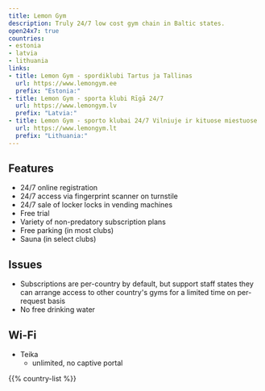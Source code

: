 ```yaml
---
title: Lemon Gym
description: Truly 24/7 low cost gym chain in Baltic states.
open24x7: true
countries:
- estonia
- latvia
- lithuania
links:
- title: Lemon Gym - spordiklubi Tartus ja Tallinas
  url: https://www.lemongym.ee
  prefix: "Estonia:"
- title: Lemon Gym - sporta klubi Rīgā 24/7
  url: https://www.lemongym.lv
  prefix: "Latvia:"
- title: Lemon Gym - sporto klubai 24/7 Vilniuje ir kituose miestuose
  url: https://www.lemongym.lt
  prefix: "Lithuania:"
---
```


## Features
- 24/7 online registration
- 24/7 access via fingerprint scanner on turnstile
- 24/7 sale of locker locks in vending machines
- Free trial
- Variety of non-predatory subscription plans
- Free parking (in most clubs)
- Sauna (in select clubs)

## Issues
- Subscriptions are per-country by default, but support staff states they can arrange access to other country's gyms for a limited time on per-request basis
- No free drinking water

## Wi-Fi
- Teika
    - unlimited, no captive portal

{{% country-list %}}
